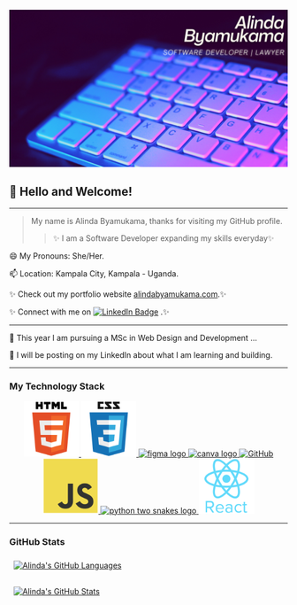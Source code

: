 ![Alinda's Header](banners/tech-banner.png)

## 👋 Hello and Welcome!

---

> My name is Alinda Byamukama, thanks for visiting my GitHub profile.
>> ✨ I am a Software Developer expanding my skills everyday✨ 
<p>😄 My Pronouns: She/Her.</p>
<p>📫 Location: Kampala City, Kampala - Uganda.</p>
<p>✨ Check out my portfolio website <a href="https://alindabyamukama.com" target="_blank">alindabyamukama.com</a>.✨</p>
<!-- <p>✨ Check out my YouTube Channel <a href="https://www.youtube.com/channel/UCMmhxVNrJrhuPTht0NreOmw" target="_blank">here</a>.✨</p> -->

✨ Connect with me on [![LinkedIn Badge](https://img.shields.io/badge/LinkedIn-Profile-informational?style=flat&logo=linkedin&logoColor=white&color=0D76A8)](https://www.linkedin.com/in/alinda-byamukama-b8980120b/) .✨

---

<p> 🌱 This year I am pursuing a MSc in Web Design and Development ... </p>
<p> 🌱 I will be posting on my LinkedIn about what I am learning and building. </p>

---

### My Technology Stack
<p align="center">
<!--  HTML  -->
    <a href="https://www.w3.org/html/" target="_blank" rel="noreferrer">
    <img
    src="https://raw.githubusercontent.com/devicons/devicon/master/icons/html5/html5-original-wordmark.svg"
    alt="html5"
    width="100"
    height="100"
    />
<!--  CSS  -->
    </a>
    <a href="https://www.w3schools.com/css/" target="_blank" rel="noreferrer">
    <img
    src="https://raw.githubusercontent.com/devicons/devicon/master/icons/css3/css3-original-wordmark.svg"
    alt="css3"
    width="100"
    height="100"
    />
    </a>
<!-- FIGMA -->
    <a href="https://www.figma.com/">
    <img
    src="https://encrypted-tbn0.gstatic.com/images?q=tbn:ANd9GcRKVPor-KrrAALIS5DM7uTAYXIEtgcB09IEfw&usqp=CAU"
    alt="figma logo"
    width="100"
    height="100"
    />
    </a>
<!-- CANVA -->
    <a href="https://www.canva.com/">
    <img
    src="https://freelogopng.com/images/all_img/1656733637logo-canva-png.png"
    alt="canva logo"
    width="100"
    height="100"
    />
    </a>
<!-- GITHUB  -->
      </a>
    <a href="https://github.com/" target="_blank" rel="noreferrer">
    <img
    src="https://github.githubassets.com/images/modules/logos_page/GitHub-Mark.png"
    alt="GitHub"
    width="100"
    height="100"
    />
    </a>
<!--  JS  -->
    <a
    href="https://developer.mozilla.org/en-US/docs/Web/JavaScript"
    target="_blank"
    rel="noreferrer"
    >
    <img
    src="https://raw.githubusercontent.com/devicons/devicon/master/icons/javascript/javascript-original.svg"
    alt="javascript"
    width="100"
    height="100"
    />
    </a>
 <!-- PYTHON -->
        <a
    href="https://www.python.org/"
    target="_blank"
    rel="noreferrer"
    >
    <img
    src="https://s3.dualstack.us-east-2.amazonaws.com/pythondotorg-assets/media/files/python-logo-only.svg"
    alt="python two snakes logo"
    width="100"
    height="100"
    />
    </a>
<!--  REACTJS  -->
    <a href="https://reactjs.org/" target="_blank" rel="noreferrer">
    <img
    src="https://raw.githubusercontent.com/devicons/devicon/master/icons/react/react-original-wordmark.svg"
    alt="react"
    width="100"
    height="100"
    />
    </a>
<!--  NODEJS  
    <a href="https://www.nodejs.com" target="_blank" rel="noreferrer">
    <img
    src="https://raw.githubusercontent.com/devicons/devicon/master/icons/nodejs/nodejs-original.svg"
    alt="nodejs"
    width="100"
    height="100"
    />
    </a> -->
<!--  EXPRESSJS  
    <a href="https://expressjs.com" target="_blank" rel="noreferrer">
    <img
    src="https://w7.pngwing.com/pngs/925/447/png-transparent-express-js-node-js-javascript-mongodb-node-js-text-trademark-logo.png"
    alt="expressjs"
    width="100"
    height="100"
    />
    </a> -->
</p>

---

### GitHub Stats
<!--Anurag Hazra‘s GitHub ReadMe Stats (https://github.com/anuraghazra/github-readme-stats)-->

<!-- most used languages -->
<p>
    <a href="https://github.com/alindaByamukama">
      <img 
           align="center" 
           style="margin:0.5rem" 
           src="https://github-readme-stats.vercel.app/api/top-langs/?username=alindaByamukama&show_icons=true&theme=radical&layout=compact" 
           alt="Alinda's GitHub Languages"
       />
    </a>
</p>
                
<p>
<!-- my github stats -->
    <a href="https://github.com/alindaByamukama">
      <img 
           align="center" 
           style="margin:0.5rem" 
           src="https://github-readme-stats.vercel.app/api?username=alindaByamukama&show_icons=true&theme=radical" 
           alt="Alinda's GitHub Stats" 
       />
    </a>
</p>

<!--
## 📫 Here is where you can find me ...
[![Twitter Badge](https://img.shields.io/badge/Twitter-Profile-informational?style=flat&logo=twitter&logoColor=white&color=1CA2F1)](https://twitter.com/alindaByamukama) 
[![LinkedIn Badge](https://img.shields.io/badge/LinkedIn-Profile-informational?style=flat&logo=linkedin&logoColor=white&color=0D76A8)](https://www.linkedin.com/in/alinda-byamukama-b8980120b/)
[![Medium Badge](https://img.shields.io/badge/Medium-Profile-informational?style=flat&logo=linkedin&logoColor=white&color=0D76A8)](https://alindabyamukama.medium.com/)
-->

<br>
<!-- Main resource Used to create this readme (https://blog.braydoncoyer.dev/creating-a-killer-github-profile-readme-part-1) -->
<!--
**alindaByamukama/alindaByamukama** is a ✨ _special_ ✨ repository because its `README.md` (this file) appears on your GitHub profile.

Here are some ideas to get you started:

- 🔭 I’m currently working on mastering Vanilla JavaScript by creating various projects.
- 🌱 I’m currently learning JavaScript.
- 👯 I’m looking to collaborate on ...
- 🤔 I’m looking for help with ...
- 💬 Ask me about ...
- 📫 How to reach me: ...
- 😄 Pronouns: ... She/Her
- ⚡ Fun fact: ... 
- ✨ Sparkles ... could be used for anything!
-->
